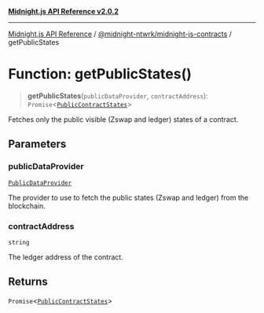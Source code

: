 [**Midnight.js API Reference v2.0.2**](../../../README.md)

***

[Midnight.js API Reference](../../../packages.md) / [@midnight-ntwrk/midnight-js-contracts](../README.md) / getPublicStates

# Function: getPublicStates()

> **getPublicStates**(`publicDataProvider`, `contractAddress`): `Promise`\<[`PublicContractStates`](../type-aliases/PublicContractStates.md)\>

Fetches only the public visible (Zswap and ledger) states of a contract.

## Parameters

### publicDataProvider

[`PublicDataProvider`](../../midnight-js-types/interfaces/PublicDataProvider.md)

The provider to use to fetch the public states (Zswap and ledger)
                          from the blockchain.

### contractAddress

`string`

The ledger address of the contract.

## Returns

`Promise`\<[`PublicContractStates`](../type-aliases/PublicContractStates.md)\>

